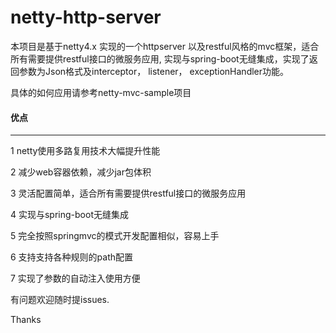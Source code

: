 # netty-http-server

本项目是基于netty4.x 实现的一个httpserver 以及restful风格的mvc框架，适合所有需要提供restful接口的微服务应用, 实现与spring-boot无缝集成，实现了返回参数为Json格式及interceptor， listener， exceptionHandler功能。 

具体的如何应用请参考netty-mvc-sample项目

#### 优点
-------------------------------------------------------------------------------------------

1 netty使用多路复用技术大幅提升性能

2 减少web容器依赖，减少jar包体积

3 灵活配置简单，适合所有需要提供restful接口的微服务应用

4 实现与spring-boot无缝集成

5 完全按照springmvc的模式开发配置相似，容易上手

6 支持支持各种规则的path配置

7 实现了参数的自动注入使用方便

有问题欢迎随时提issues. 

Thanks
